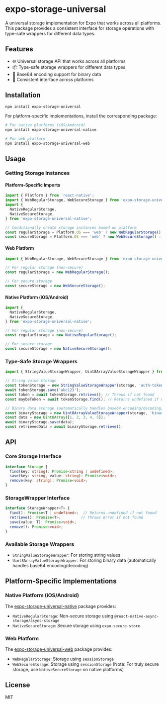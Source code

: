 # expo-storage-universal

A universal storage implementation for Expo that works across all platforms. This package provides a consistent interface for storage operations with type-safe wrappers for different data types.

## Features

- 🌐 Universal storage API that works across all platforms
- 📦 Type-safe storage wrappers for different data types
- 🔐 Base64 encoding support for binary data
- 📱 Consistent interface across platforms

## Installation

```bash
npm install expo-storage-universal
```

For platform-specific implementations, install the corresponding package:

```bash
# For native platforms (iOS/Android)
npm install expo-storage-universal-native

# For web platform
npm install expo-storage-universal-web
```

## Usage

### Getting Storage Instances

#### Platform-Specific Imports
```typescript
import { Platform } from 'react-native';
import { WebRegularStorage, WebSecureStorage } from 'expo-storage-universal-web';
import {
  NativeRegularStorage,
  NativeSecureStorage,
} from 'expo-storage-universal-native';

// Conditionally create storage instances based on platform
const regularStorage = Platform.OS === 'web' ? new WebRegularStorage() : new NativeRegularStorage();
const secureStorage = Platform.OS === 'web' ? new WebSecureStorage() : new NativeSecureStorage();
```

#### Web Platform
```typescript
import { WebRegularStorage, WebSecureStorage } from 'expo-storage-universal-web';

// For regular storage (non-secure)
const regularStorage = new WebRegularStorage();

// For secure storage
const secureStorage = new WebSecureStorage();
```

#### Native Platform (iOS/Android)
```typescript
import {
  NativeRegularStorage,
  NativeSecureStorage,
} from 'expo-storage-universal-native';

// For regular storage (non-secure)
const regularStorage = new NativeRegularStorage();

// For secure storage
const secureStorage = new NativeSecureStorage();
```

### Type-Safe Storage Wrappers

```typescript
import { StringValueStorageWrapper, Uint8ArrayValueStorageWrapper } from 'expo-storage-universal';

// String value storage
const tokenStorage = new StringValueStorageWrapper(storage, 'auth-token');
await tokenStorage.save('abc123');
const token = await tokenStorage.retrieve(); // Throws if not found
const maybeToken = await tokenStorage.find(); // Returns undefined if not found

// Binary data storage (automatically handles base64 encoding/decoding)
const binaryStorage = new Uint8ArrayValueStorageWrapper(storage, 'binary-data');
const data = new Uint8Array([1, 2, 3, 4, 5]);
await binaryStorage.save(data);
const retrievedData = await binaryStorage.retrieve();
```

## API

### Core Storage Interface

```typescript
interface Storage {
  find(key: string): Promise<string | undefined>;
  save(key: string, value: string): Promise<void>;
  remove(key: string): Promise<void>;
}
```

### StorageWrapper Interface

```typescript
interface StorageWrapper<T> {
  find(): Promise<T | undefined>;  // Returns undefined if not found
  retrieve(): Promise<T>;         // Throws error if not found
  save(value: T): Promise<void>;
  remove(): Promise<void>;
}
```

### Available Storage Wrappers
- `StringValueStorageWrapper`: For storing string values
- `Uint8ArrayValueStorageWrapper`: For storing binary data (automatically handles base64 encoding/decoding)

## Platform-Specific Implementations

### Native Platform (iOS/Android)
The [expo-storage-universal-native](https://github.com/higayasuo/expo-storage-universal-native) package provides:
- `NativeRegularStorage`: Non-secure storage using `@react-native-async-storage/async-storage`
- `NativeSecureStorage`: Secure storage using `expo-secure-store`

### Web Platform
The [expo-storage-universal-web](https://github.com/higayasuo/expo-storage-universal-web) package provides:
- `WebRegularStorage`: Storage using `sessionStorage`
- `WebSecureStorage`: Storage using `sessionStorage` (Note: For truly secure storage, use `NativeSecureStorage` on native platforms)

## License

MIT
